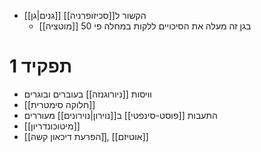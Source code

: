 - [[גנים|גן]] הקשור ל[[סכיזופרניה]]
	- [[מוטציה]] בגן זה מעלה את הסיכויים ללקות במחלה פי 50

# 1	תפקיד

- וויסות [[ניורוגנזה]] בעוברים ובוגרים
- [[חלוקה סימטרית]]
- התעבות [[פוסט-סינפטי]] ב[[נוירון|נוירונים]] מעוררים
- [[מיטוכונדריון]]
- [[הפרעת דיכאון קשה]]ֿ, [[אוטיזם]]